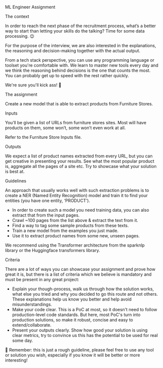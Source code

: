 ML Engineer Assignment

The context

In order to reach the next phase of the recruitment process, what’s a better way to start than letting your skills do the talking? Time for some data processing. 😉

For the purpose of the interview, we are also interested in the explanations, the reasoning and decision-making together with the actual output.

From a tech stack perspective, you can use any programming language or toolset you're comfortable with. We learn to master new tools every day and we think the reasoning behind decisions is the one that counts the most. You can probably get up to speed with the rest rather quickly.

We're sure you'll kick ass! 💪

The assignment

Create a new model that is able to extract products from Furniture Stores.

Inputs

You’ll be given a list of URLs from furniture stores sites. Most will have products on them, some won’t, some won’t even work at all.

Refer to the Furniture Store Inputs file.

Outputs

We expect a list of product names extracted from every URL, but you can get creative in presenting your results. See what the most popular product is, aggregate all the pages of a site etc.
Try to showcase what your solution is best at.

Guidelines

An approach that usually works well with such extraction problems is to create a NER (Named Entity Recognition) model and train it to find your entities (you have one entity, ‘PRODUCT’).

- In order to create such a model you need training data, you can also extract that from the input pages.
- Crawl ~100 pages from the list above & extract the text from it.
- Find a way to tag some sample products from these texts.
- Train a new model from the examples you just made.
- Use it to extract product names from some new, unseen pages.

We recommend using the Transformer architecture from the sparknlp library or the Huggingface transformers library.

Criteria

There are a lot of ways you can showcase your assignment and prove how great it is, but there is a list of criteria which we believe is mandatory and must be present in any great project:

- Explain your though-process, walk us through how the solution works, what else you tried and why you decided to go this route and not others. These explanations help us know you better and help avoid misunderstandings.
- Make your code clear. This is a PoC at most, so it doesn't need to follow production-level code standards. But here, most PoC's turn into production solutions, so make it robust, concise and easy to extend/collaborate.
- Present your outputs clearly. Show how good your solution is using clear metrics, try to convince us this has the potential to be used for real some day.

📌 Remember: this is just a rough guideline, please feel free to use any tool or solution you wish, especially if you know it will be better or more interesting!

